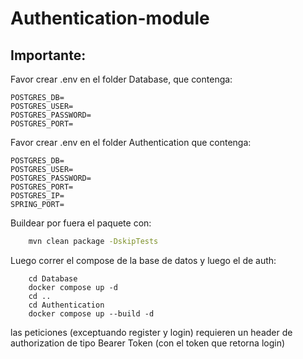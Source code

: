 # Authentication-module

## Importante:
Favor crear .env en el folder Database, que contenga:

```env
POSTGRES_DB=
POSTGRES_USER=
POSTGRES_PASSWORD=
POSTGRES_PORT=
```

Favor crear .env en el folder Authentication que contenga:

```env
POSTGRES_DB=
POSTGRES_USER=
POSTGRES_PASSWORD=
POSTGRES_PORT=
POSTGRES_IP=
SPRING_PORT=
```

Buildear por fuera el paquete con:
```bash
    mvn clean package -DskipTests
```
Luego correr el compose de la base de datos y luego el de auth:
```env
    cd Database
    docker compose up -d
    cd ..
    cd Authentication
    docker compose up --build -d
```

las peticiones (exceptuando register y login) requieren un header de authorization de tipo Bearer Token (con el token que retorna login)

